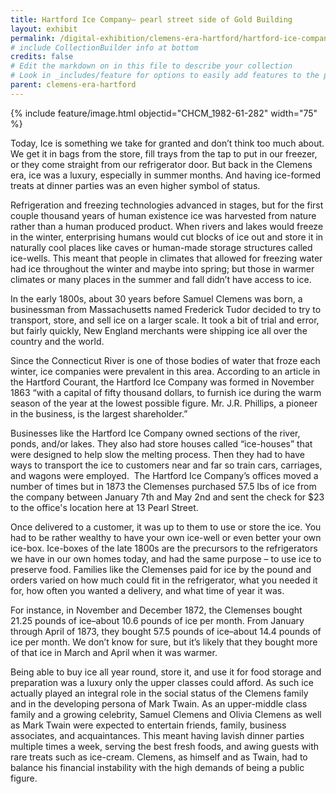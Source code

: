 ```yaml
---
title: Hartford Ice Company– pearl street side of Gold Building
layout: exhibit
permalink: /digital-exhibition/clemens-era-hartford/hartford-ice-company.html
# include CollectionBuilder info at bottom
credits: false
# Edit the markdown on in this file to describe your collection
# Look in _includes/feature for options to easily add features to the page
parent: clemens-era-hartford
---
```


{% include feature/image.html objectid="CHCM_1982-61-282" width="75" %}

Today, Ice is something we take for granted and don’t think too much about. We get it in bags from the store, fill trays from the tap to put in our freezer, or they come straight from our refrigerator door. But back in the Clemens era, ice was a luxury, especially in summer months. And having ice-formed treats at dinner parties was an even higher symbol of status. 

Refrigeration and freezing technologies advanced in stages, but for the first couple thousand years of human existence ice was harvested from nature rather than a human produced product. When rivers and lakes would freeze in the winter, enterprising humans would cut blocks of ice out and store it in naturally cool places like caves or human-made storage structures called ice-wells. This meant that people in climates that allowed for freezing water had ice throughout the winter and maybe into spring; but those in warmer climates or many places in the summer and fall didn’t have access to ice. 

In the early 1800s, about 30 years before Samuel Clemens was born, a businessman from Massachusetts named Frederick Tudor decided to try to transport, store, and sell ice on a larger scale. It took a bit of trial and error, but fairly quickly, New England merchants were shipping ice all over the country and the world.

Since the Connecticut River is one of those bodies of water that froze each winter, ice companies were prevalent in this area. According to an article in the Hartford Courant, the Hartford Ice Company was formed in November 1863 “with a capital of fifty thousand dollars, to furnish ice during the warm season of the year at the lowest possible figure. Mr. J.R. Phillips, a pioneer in the business, is the largest shareholder.” 

Businesses like the Hartford Ice Company owned sections of the river, ponds, and/or lakes. They also had store houses called “ice-houses” that were designed to help slow the melting process. Then they had to have ways to transport the ice to customers near and far so train cars, carriages, and wagons were employed.  The Hartford Ice Company’s offices moved a number of times but in 1873 the Clemenses purchased 57.5 lbs of ice from the company between January 7th and May 2nd and sent the check for $23 to the office's location here at 13 Pearl Street.

Once delivered to a customer, it was up to them to use or store the ice. You had to be rather wealthy to have your own ice-well or even better your own ice-box. Ice-boxes of the late 1800s are the precursors to the refrigerators we have in our own homes today, and had the same purpose – to use ice to preserve food. Families like the Clemenses paid for ice by the pound and orders varied on how much could fit in the refrigerator, what you needed it for, how often you wanted a delivery, and what time of year it was. 

For instance, in November and December 1872, the Clemenses bought 21.25 pounds of ice–about 10.6 pounds of ice per month. From January through April of 1873, they bought 57.5 pounds of ice–about 14.4 pounds of ice per month. We don’t know for sure, but it’s likely that they bought more of that ice in March and April when it was warmer. 

Being able to buy ice all year round, store it, and use it for food storage and preparation was a luxury only the upper classes could afford. As such ice actually played an integral role in the social status of the Clemens family and in the developing persona of Mark Twain. As an upper-middle class family and a growing celebrity, Samuel Clemens and Olivia Clemens as well as Mark Twain were expected to entertain friends, family, business associates, and acquaintances. This meant having lavish dinner parties multiple times a week, serving the best fresh foods, and awing guests with rare treats such as ice-cream. Clemens, as himself and as Twain, had to balance his financial instability with the high demands of being a public figure. 